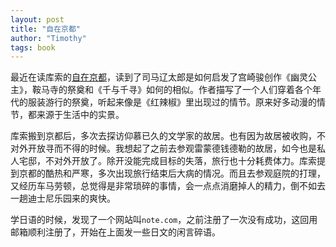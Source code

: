 ```yaml
---
layout: post
title: "自在京都"
author: "Timothy"
tags: book 
---
```


最近在读库索的[自在京都](https://book.douban.com/subject/33429537/)，读到了司马辽太郎是如何启发了宫崎骏创作《幽灵公主》，鞍马寺的祭奠和《千与千寻》如何的相似。作者描写了一个人们穿着各个年代的服装游行的祭奠，听起来像是《红辣椒》里出现过的情节。原来好多动漫的情节，都来源于生活中的实景。

库索搬到京都后，多次去探访仰慕已久的文学家的故居。也有因为故居被收购，不对外开放寻而不得的时候。我想起了之前去参观雷蒙德钱德勒的故居，如今也是私人宅邸，不对外开放了。除开没能完成目标的失落，旅行也十分耗费体力。库索提到京都的酷热和严寒，多次出现旅行结束后大病的情况。而且去参观庭院的打理，又经历车马劳顿，总觉得是非常琐碎的事情，会一点点消磨掉人的精力，倒不如去一趟迪士尼乐园来的爽快。

学日语的时候，发现了一个网站叫`note.com`，之前注册了一次没有成功，这回用邮箱顺利注册了，开始在上面发一些日文的闲言碎语。
